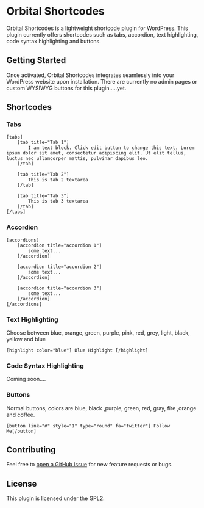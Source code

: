 # Orbital Shortcodes

Orbital Shortcodes is a lightweight shortcode plugin for WordPress. This plugin currently offers shortcodes such as tabs, accordion, text highlighting, code syntax highlighting and buttons.

## Getting Started

Once activated, Orbital Shortcodes integrates seamlessly into your WordPress website upon installation. There are currently no admin pages or custom WYSIWYG buttons for this plugin.....yet.

## Shortcodes

### Tabs

    [tabs]
        [tab title="Tab 1"]
            I am text block. Click edit button to change this text. Lorem ipsum dolor sit amet, consectetur adipiscing elit. Ut elit tellus, luctus nec ullamcorper mattis, pulvinar dapibus leo.
        [/tab]
        
        [tab title="Tab 2"]
            This is tab 2 textarea
        [/tab]
        
        [tab title="Tab 3"]
            This is tab 3 textarea
        [/tab]
    [/tabs]


### Accordion

    [accordions]
        [accordion title="accordion 1"]
            some text...
        [/accordion]
        
        [accordion title="accordion 2"]
            some text...
        [/accordion]
        
        [accordion title="accordion 3"]
            some text...
        [/accordion]
    [/accordions]
 
### Text Highlighting

Choose between blue, orange, green, purple, pink, red, grey, light, black, yellow and blue

    [highlight color="blue"] Blue Highlight [/highlight]

### Code Syntax Highlighting

Coming soon....

### Buttons

Normal buttons, colors are blue, black ,purple, green, red, gray, fire ,orange and coffee.

    [button link="#" style="1" type="round" fa="twitter"] Follow Me[/button]

## Contributing

Feel free to [open a GitHub issue](https://github.com/mpurham/Orbital-Shortcodes/issues) for new feature requests or bugs. 

## License

This plugin is licensed under the GPL2.

